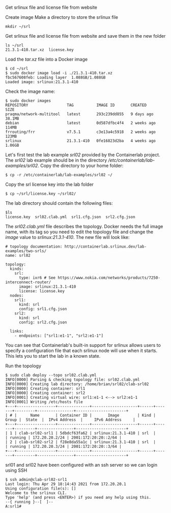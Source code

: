
Get srlinux file and license file from website

Create image
Make a directory to store the srlinux file

```
mkdir ~/srl
```

Get srlinux file and license file from website and save them in the new folder

```
ls ~/srl
21.3.1-410.tar.xz  license.key
```

Load the *tar.xz* file into a Docker image

```
$ cd ~/srl
$ sudo docker image load -i ./21.3.1-410.tar.xz
fbc567608feb: Loading layer  1.088GB/1.088GB
Loaded image: srlinux:21.3.1-410
```

Check the image name:

```
$ sudo docker images
REPOSITORY                 TAG          IMAGE ID       CREATED       SIZE
praqma/network-multitool   latest       293c239dd855   9 days ago    38.1MB
debian                     latest       0d587dfbc4f4   2 weeks ago   114MB
frrouting/frr              v7.5.1       c3e13a4c5918   2 weeks ago   123MB
srlinux                    21.3.1-410   0fe16823d2ba   4 weeks ago   1.06GB
```

Let's first test the lab example *srl02* provided by the Containerlab project. The *srl02* lab example should be in the directory */etc/containerlab/lab-examples/srl02*. Copy the directory to your home folder:

```
$ cp -r /etc/containerlab/lab-examples/srl02 ~/
```

Copy the srl license key into the lab folder

```
$ cp ~/srl/license.key ~/srl02/
```

The lab directory should contain the following files:

```
$ls
license.key  srl02.clab.yml  srl1.cfg.json  srl2.cfg.json
```

The *srl02.clab.yml* file describes the topology. Docker needs the full image name, with its tag so you need to edit the topology file and change the *image* value to *srlinux:21.3.1-410*. The new file will look like:

```
# topology documentation: http://containerlab.srlinux.dev/lab-examples/two-srls/
name: srl02

topology:
  kinds:
    srl:
      type: ixr6 # See https://www.nokia.com/networks/products/7250-interconnect-router/
      image: srlinux:21.3.1-410
      license: license.key
  nodes:
    srl1:
      kind: srl
      config: srl1.cfg.json
    srl2:
      kind: srl
      config: srl2.cfg.json

  links:
    - endpoints: ["srl1:e1-1", "srl2:e1-1"]
```




You can see that Containerlab's built-in support for srlinux allows users to specify a configuration file that each srlinux node will use when it starts. This lets you to start the lab in a known state.

Run the topology

```
$ sudo clab deploy --topo srl02.clab.yml
INFO[0000] Parsing & checking topology file: srl02.clab.yml 
INFO[0000] Creating lab directory: /home/brian/srl02/clab-srl02 
INFO[0000] Creating container: srl1                     
INFO[0000] Creating container: srl2                     
INFO[0001] Creating virtual wire: srl1:e1-1 <--> srl2:e1-1 
INFO[0001] Writing /etc/hosts file                      
+---+-----------------+--------------+--------------------+------+-------+---------+----------------+----------------------+
| # |      Name       | Container ID |       Image        | Kind | Group |  State  |  IPv4 Address  |     IPv6 Address     |
+---+-----------------+--------------+--------------------+------+-------+---------+----------------+----------------------+
| 1 | clab-srl02-srl1 | 5dbdcf63fa62 | srlinux:21.3.1-410 | srl  |       | running | 172.20.20.2/24 | 2001:172:20:20::2/64 |
| 2 | clab-srl02-srl2 | f28e8da55a1c | srlinux:21.3.1-410 | srl  |       | running | 172.20.20.3/24 | 2001:172:20:20::3/64 |
+---+-----------------+--------------+--------------------+------+-------+---------+----------------+----------------------+
```

srl01 and srl02 have been configured with an ssh server so we can login using SSH

```
$ ssh admin@clab-srl02-srl1
Last login: Thu Apr 29 18:14:43 2021 from 172.20.20.1
Using configuration file(s): []
Welcome to the srlinux CLI.
Type 'help' (and press <ENTER>) if you need any help using this.
--{ running }--[  ]--                                                           
A:srl1#
```








